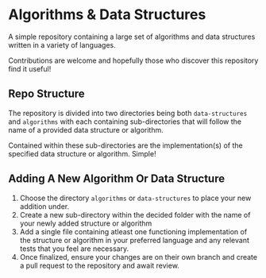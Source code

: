 # Algorithms & Data Structures

A simple repository containing a large set of algorithms and data structures written in a variety of languages.

Contributions are welcome and hopefully those who discover this repository find it useful!

## Repo Structure

The repository is divided into two directories being both `data-structures` and `algorithms` with each containing sub-directories that will follow the name of a provided data structure or algorithm. 

Contained within these sub-directories are the implementation(s) of the specified data structure or algorithm. Simple!

## Adding A New Algorithm Or Data Structure

1. Choose the directory `algorithms` or `data-structures` to place your new addition under.
2. Create a new sub-directory within the decided folder with the name of your newly added structure or algorithm
3. Add a single file containing atleast one functioning implementation of the structure or algorithm in your preferred language and any relevant tests that you feel are necessary.
4. Once finalized, ensure your changes are on their own branch and create a pull request to the repository and await review.